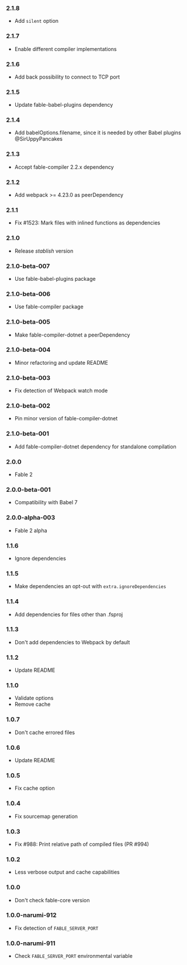 ### 2.1.8

* Add `silent` option

### 2.1.7

* Enable different compiler implementations

### 2.1.6

* Add back possibility to connect to TCP port

### 2.1.5

* Update fable-babel-plugins dependency

### 2.1.4

* Add babelOptions.filename, since it is needed by other Babel plugins @SirUppyPancakes

### 2.1.3

* Accept fable-compiler 2.2.x dependency

### 2.1.2

* Add webpack >= 4.23.0 as peerDependency

### 2.1.1

* Fix #1523: Mark files with inlined functions as dependencies

### 2.1.0

* Release _stablish_ version

### 2.1.0-beta-007

* Use fable-babel-plugins package

### 2.1.0-beta-006

* Use fable-compiler package

### 2.1.0-beta-005

* Make fable-compiler-dotnet a peerDependency

### 2.1.0-beta-004

* Minor refactoring and update README

### 2.1.0-beta-003

* Fix detection of Webpack watch mode

### 2.1.0-beta-002

* Pin minor version of fable-compiler-dotnet

### 2.1.0-beta-001

* Add fable-compiler-dotnet dependency for standalone compilation

### 2.0.0

* Fable 2

### 2.0.0-beta-001

* Compatibility with Babel 7

### 2.0.0-alpha-003

* Fable 2 alpha

### 1.1.6

* Ignore dependencies

### 1.1.5

* Make dependencies an opt-out with `extra.ignoreDependencies`

### 1.1.4

* Add dependencies for files other than .fsproj

### 1.1.3

* Don't add dependencies to Webpack by default

### 1.1.2

* Update README

### 1.1.0

* Validate options
* Remove cache

### 1.0.7

* Don't cache errored files

### 1.0.6

* Update README

### 1.0.5

* Fix cache option

### 1.0.4

* Fix sourcemap generation

### 1.0.3

* Fix #988: Print relative path of compiled files (PR #994)

### 1.0.2

* Less verbose output and cache capabilities

### 1.0.0

* Don't check fable-core version

### 1.0.0-narumi-912

* Fix detection of `FABLE_SERVER_PORT`

### 1.0.0-narumi-911

* Check `FABLE_SERVER_PORT` environmental variable

